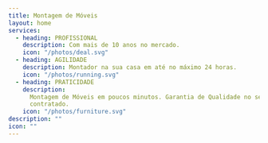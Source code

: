 ```yaml
---
title: Montagem de Móveis
layout: home
services:
  - heading: PROFISSIONAL
    description: Com mais de 10 anos no mercado.
    icon: "/photos/deal.svg"
  - heading: AGILIDADE
    description: Montador na sua casa em até no máximo 24 horas.
    icon: "/photos/running.svg"
  - heading: PRATICIDADE
    description:
      Montagem de Móveis em poucos minutos. Garantia de Qualidade no serviço
      contratado.
    icon: "/photos/furniture.svg"
description: ""
icon: ""
---
```

